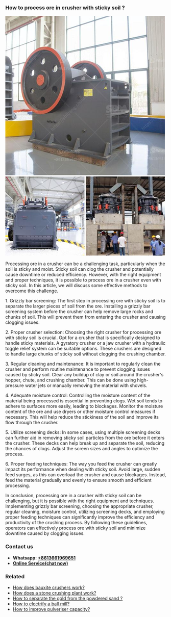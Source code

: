 <h3>How to process ore in crusher with sticky soil ?</h3><img src='1701745376.jpg' alt=''><p>Processing ore in a crusher can be a challenging task, particularly when the soil is sticky and moist. Sticky soil can clog the crusher and potentially cause downtime or reduced efficiency. However, with the right equipment and proper techniques, it is possible to process ore in a crusher even with sticky soil. In this article, we will discuss some effective methods to overcome this challenge.</p><p>1. Grizzly bar screening: The first step in processing ore with sticky soil is to separate the larger pieces of soil from the ore. Installing a grizzly bar screening system before the crusher can help remove large rocks and chunks of soil. This will prevent them from entering the crusher and causing clogging issues.</p><p>2. Proper crusher selection: Choosing the right crusher for processing ore with sticky soil is crucial. Opt for a crusher that is specifically designed to handle sticky materials. A gyratory crusher or a jaw crusher with a hydraulic toggle relief system can be suitable options. These crushers are designed to handle large chunks of sticky soil without clogging the crushing chamber.</p><p>3. Regular cleaning and maintenance: It is important to regularly clean the crusher and perform routine maintenance to prevent clogging issues caused by sticky soil. Clear any buildup of clay or soil around the crusher's hopper, chute, and crushing chamber. This can be done using high-pressure water jets or manually removing the material with shovels.</p><p>4. Adequate moisture control: Controlling the moisture content of the material being processed is essential in preventing clogs. Wet soil tends to adhere to surfaces more easily, leading to blockages. Monitor the moisture content of the ore and use dryers or other moisture control measures if necessary. This will help reduce the stickiness of the soil and improve its flow through the crusher.</p><p>5. Utilize screening decks: In some cases, using multiple screening decks can further aid in removing sticky soil particles from the ore before it enters the crusher. These decks can help break up and separate the soil, reducing the chances of clogs. Adjust the screen sizes and angles to optimize the process.</p><p>6. Proper feeding techniques: The way you feed the crusher can greatly impact its performance when dealing with sticky soil. Avoid large, sudden feed surges, as this can overload the crusher and cause blockages. Instead, feed the material gradually and evenly to ensure smooth and efficient processing.</p><p>In conclusion, processing ore in a crusher with sticky soil can be challenging, but it is possible with the right equipment and techniques. Implementing grizzly bar screening, choosing the appropriate crusher, regular cleaning, moisture control, utilizing screening decks, and employing proper feeding techniques can significantly improve the efficiency and productivity of the crushing process. By following these guidelines, operators can effectively process ore with sticky soil and minimize downtime caused by clogging issues.</p><h3>Contact us</h3><ul><li><strong>Whatsapp:&nbsp;<a href="https://wa.me/8613661969651">+8613661969651</a></strong></li><li><a href="https://swt.shibang-china.com/?git&amp;zhl&amp;How to process ore in crusher with sticky soil "><strong>Online Service(chat now)</strong></a></li></ul><h3>Related</h3><ul><li><a href='How does bauxite crushers work.md'>How does bauxite crushers work?</a></li><li><a href='How does a stone crushing plant work.md'>How does a stone crushing plant work?</a></li><li><a href='How to separate the gold from the powdered sand .md'>How to separate the gold from the powdered sand ?</a></li><li><a href='How to electrify a ball mill.md'>How to electrify a ball mill?</a></li><li><a href='How to improve pulveriser capacity.md'>How to improve pulveriser capacity?</a></li></ul>
